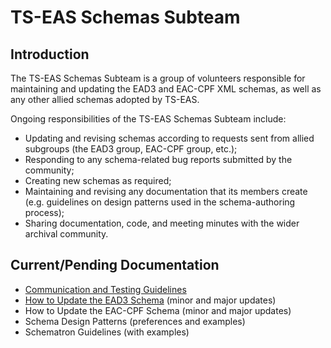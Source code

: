 # TS-EAS Schemas Subteam

## Introduction
The TS-EAS Schemas Subteam is a group of volunteers responsible for maintaining and updating the EAD3 and EAC-CPF XML schemas, as well as any other allied schemas adopted by TS-EAS.

Ongoing responsibilities of the TS-EAS Schemas Subteam include:
- Updating and revising schemas according to requests sent from allied subgroups (the EAD3 group, EAC-CPF group, etc.);
- Responding to any schema-related bug reports submitted by the community;
- Creating new schemas as required;
- Maintaining and revising any documentation that its members create (e.g. guidelines on design patterns used in the schema-authoring process);
- Sharing documentation, code, and meeting minutes with the wider archival community.


## Current/Pending Documentation
- [Communication and Testing Guidelines](communication-and-testing-guidelines.md)
- [How to Update the EAD3 Schema](ead3-schema-update-process.md) (minor and major updates)
- How to Update the EAC-CPF Schema (minor and major updates)
- Schema Design Patterns (preferences and examples)
- Schematron Guidelines (with examples)
